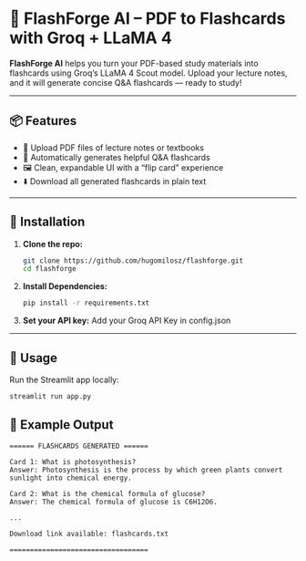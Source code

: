 # 📝 FlashForge AI – PDF to Flashcards with Groq + LLaMA 4

**FlashForge AI** helps you turn your PDF-based study materials into flashcards using Groq’s LLaMA 4 Scout model. Upload your lecture notes, and it will generate concise Q&A flashcards — ready to study!

---

## 📦 Features

- 📄 Upload PDF files of lecture notes or textbooks
- 🧠 Automatically generates helpful Q&A flashcards
- 🖼️ Clean, expandable UI with a “flip card” experience  
- ⬇️ Download all generated flashcards in plain text

---

## 🚀 Installation

1. **Clone the repo:**
   ```bash
   git clone https://github.com/hugomilosz/flashforge.git
   cd flashforge
   ```

2. **Install Dependencies:**
   ```bash
   pip install -r requirements.txt
   ```

3. **Set your API key:**
   Add your Groq API Key in config.json

---

## 📸 Usage

Run the Streamlit app locally:
```bash
streamlit run app.py
```

## 📝 Example Output

```
====== FLASHCARDS GENERATED ======

Card 1: What is photosynthesis?
Answer: Photosynthesis is the process by which green plants convert sunlight into chemical energy.

Card 2: What is the chemical formula of glucose?
Answer: The chemical formula of glucose is C6H12O6.

...

Download link available: flashcards.txt

==================================
```
